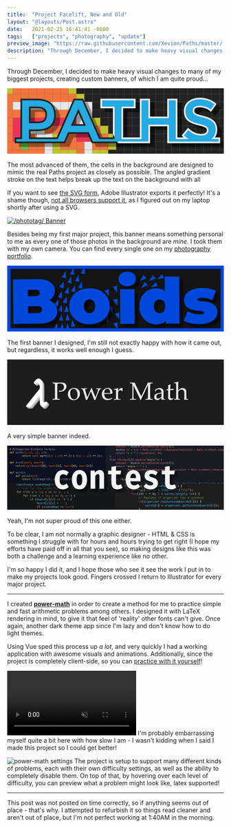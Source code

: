 ```yaml
---
title:  "Project Facelift, New and Old"
layout: "@layouts/Post.astro"
date:   2021-02-25 16:41:41 -0600
tags:   ["projects", "photography", "update"]
preview_image: "https://raw.githubusercontent.com/Xevion/Paths/master/.media/banner.png"
description: "Through December, I decided to make heavy visual changes to many of my biggest projects, creating custom banners, of which I am quite proud..."
---
```


Through December, I decided to make heavy visual changes to many of my biggest projects, creating custom banners, of which I am quite proud...

[![/Paths/ Banner][paths-banner]][paths]

The most advanced of them, the cells in the background are designed to mimic the real Paths project as closely as possible.
The angled gradient stroke on the text helps break up the text on the background with all 

If you want to see [the SVG form][paths-svg], Adobe Illustrator exports it perfectly!
It's a shame though, [not all browsers support it][paths-svg-glitch], as I figured out on my laptop shortly after using a SVG.

[![/phototag/ Banner][phototag-banner]][phototag]

Besides being my first major project, this banner means something personal to me as every one of those photos in the background are *mine*.
I took them with my own camera. You can find every single one on my [photography portfolio][photography-portfolio].

[![/Boids/ Banner][boids-banner]][boids]

The first banner I designed, I'm still not exactly happy with how it came out, but regardless, it works well enough I guess.

[![/power-math/ Banner][power-math-banner]][power-math]

A very simple banner indeed.

[![/contest/ Banner][contest-banner]][contest]

Yeah, I'm not super proud of this one either.

To be clear, I am not normally a graphic designer - HTML & CSS is something I struggle with for hours and hours trying to get right 
(I hope my efforts have paid off in all that you see), so making designs like this was both a challenge and a learning experience like no other.

I'm so happy I did it, and I hope those who see it see the work I put in to make my projects look good. Fingers crossed I return to Illustrator for every major project.

---

I created [**power-math**][power-math] in order to create a method for me to practice simple and fast arithmetic problems among others.
I designed it with LaTeX rendering in mind, to give it that feel of 'reality' other fonts can't give.
Once again, another dark theme app since I'm lazy and don't know how to do light themes.

Using Vue sped this process up *a lot*, and very quickly I had a working application with awesome visuals and animations.
Additionally, since the project is completely client-side, so you can [practice with it yourself][power-math-pages]!

<video autoplay muted>
    <source src="/assets/img/power-math-demonstration.mp4" type="video/mp4">
</video>
I'm probably embarrassing myself quite a bit here with how slow I am - I wasn't kidding when I said I made this project so I could get better!

![power-math settings][power-math-settings]
The project is setup to support many different kinds of problems, each with their own difficulty settings, as well as the ability to completely disable them.
On top of that, by hovering over each level of difficulty, you can preview what a problem might look like, latex supported!

---

This post was not posted on time correctly, so if anything seems out of place - that's why. I attempted to refurbish it
so things read cleaner and aren't out of place, but I'm not perfect working at 1:40AM in the morning.

[paths]: https://github.com/Xevion/Paths
[paths-banner]: https://raw.githubusercontent.com/Xevion/Paths/master/.media/banner.png
[paths-svg]: https://raw.githubusercontent.com/Xevion/Paths/master/.media/banner.svg
[paths-svg-glitch]: https://i.imgur.com/ynZ5vqy.png
[phototag-banner]: https://raw.githubusercontent.com/Xevion/phototag/master/.media/banner.png
[phototag]: https://github.com/Xevion/phototag
[boids]: https://github.com/Xevion/Boids
[boids-banner]: https://raw.githubusercontent.com/Xevion/Boids/master/.media/banner.png
[power-math]: https://github.com/Xevion/power-math/
[power-math-banner]: https://raw.githubusercontent.com/Xevion/power-math/master/.media/banner.png
[contest]: https://github.com/Xevion/contest
[contest-banner]: https://raw.githubusercontent.com/Xevion/contest/master/.media/banner.png

[photography-portfolio]: https://www.rcw.photos/
[power-math-pages]: https://xevion.github.io/power-math/
[power-math-video]: /assets/img/power-math-demonstration.mp4
[power-math-settings]: /assets/img/power-math-settings.png
